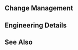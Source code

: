 ## Change Management
<!-- Do not delete this section, explicitly use 'N/A' or 'None' instead. 
What does biz/ops need to know about this change? How will this impact customers or internal users? 
Are there any migrations or infrastructure changes required? -->


## Engineering Details
<!-- Engineering details and discussions in full glory. -->


## See Also
<!-- Related Github links, documentation, logs, Slack comments, etc. -->
<!-- Jira issue, e.g.: CRD-nnn -->
